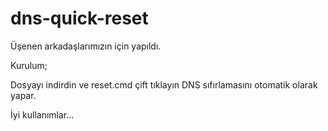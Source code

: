 # dns-quick-reset

Üşenen arkadaşlarımızın için yapıldı.


Kurulum;

Dosyayı indirdin ve reset.cmd çift tıklayın DNS sıfırlamasını otomatik olarak yapar.

İyi kullanımlar...
